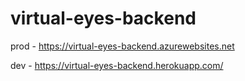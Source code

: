 # virtual-eyes-backend

prod - https://virtual-eyes-backend.azurewebsites.net

dev - https://virtual-eyes-backend.herokuapp.com/
